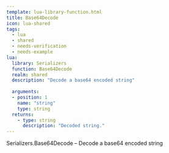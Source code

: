 ```yaml
---
template: lua-library-function.html
title: Base64Decode
icon: lua-shared
tags:
  - lua
  - shared
  - needs-verification
  - needs-example
lua:
  library: Serializers
  function: Base64Decode
  realm: shared
  description: "Decode a base64 encoded string"
  
  arguments:
  - position: 1
    name: "string"
    type: string
  returns:
    - type: string
      description: "Decoded string."
---
```


<div class="lua__search__keywords">
Serializers.Base64Decode &#x2013; Decode a base64 encoded string
</div>
